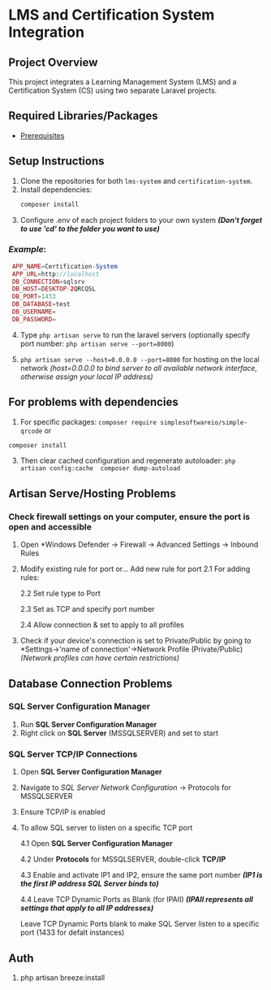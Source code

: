 # LMS and Certification System Integration

## Project Overview
This project integrates a Learning Management System (LMS) and a Certification System (CS) using two separate Laravel projects.

## Required Libraries/Packages
- [Prerequisites](./Prerequisites.md)
  
## Setup Instructions
1. Clone the repositories for both `lms-system` and `certification-system`.
2. Install dependencies:
   ```bash
   composer install
3. Configure .env of each project folders to your own system ***(Don't forget to use 'cd' to the folder you want to use)***

### _Example_:
  ```php
   APP_NAME=Certification-System
   APP_URL=http://localhost
   DB_CONNECTION=sqlsrv
   DB_HOST=DESKTOP-2QRCQSL
   DB_PORT=1433
   DB_DATABASE=test
   DB_USERNAME=
   DB_PASSWORD=
````
4. Type ``php artisan serve`` to run the laravel servers (optionally specify port number: `php artisan serve --port=8000`)
   
5. ``php artisan serve --host=0.0.0.0 --port=8000``  for hosting on the local network
   _(host=0.0.0.0 to bind server to all available network interface, otherwise assign your local IP address)_

## For problems with dependencies

1. For specific packages:
``composer require simplesoftwareio/simple-qrcode``
or
```bash
composer install
```
3. Then clear cached configuration and regenerate autoloader:
``php artisan config:cache 
  composer dump-autoload``

## Artisan Serve/Hosting Problems
### Check firewall settings on your computer, ensure the port is open and accessible
1. Open *Windows Defender -> Firewall -> Advanced Settings -> Inbound Rules
2.  Modify existing rule for port or... Add new rule for port
      2.1 For adding rules:
    
      2.2 Set rule type to Port
   
      2.3 Set as TCP and specify port number
  
     2.4 Allow connection & set to apply to all profiles
  
4. Check if your device's connection is set to Private/Public by going to *Settings->'name of connection'->Network Profile (Private/Public)
    _(Network profiles can have certain restrictions)_

## Database Connection Problems
### SQL Server Configuration Manager
1. Run **SQL Server Configuration Manager**
2. Right click on **SQL Server** (MSSQLSERVER) and set to start

### SQL Server TCP/IP Connections
1. Open **SQL Server Configuration Manager**
2. Navigate to *SQL Server Network Configuration* -> Protocols for MSSQLSERVER
3. Ensure TCP/IP is enabled
4. To allow SQL server to listen on a specific TCP port
   
   4.1 Open **SQL Server Configuration Manager**
   
   4.2 Under **Protocols** for MSSQLSERVER, double-click **TCP/IP**
   
   4.3 Enable and activate IP1 and IP2, ensure the same port number **_(IP1 is the first IP address SQL Server binds to)_**
   
   4.4 Leave TCP Dynamic Ports as Blank (for IPAII) **_(IPAII represents all settings that apply to all IP addresses)_**
   
     Leave TCP Dynamic Ports blank to make SQL Server listen to a specific port (1433 for defalt instances)

## Auth 
   1. php artisan breeze:install

